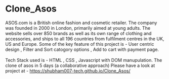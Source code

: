 # Clone_Asos

ASOS.com is a British online fashion and cosmetic retailer. The company was founded in 2000 in London, primarily aimed at young adults.
The website sells over 850 brands as well as its own range of clothing and accessories, and ships to all 196 countries from fulfilment centres in the UK, US and Europe.
Some of the key feature of this project is - User centric design , Filter and Sort catogory options , Add to cart with payment page.
<br><br/>
Tech Stack used is - HTML , CSS , Javascript with DOM manupulation.
 The clone of asos in 5 days (a collaborative approach)
 Please have a look at project at - https://shubham007-tech.github.io/Clone_Asos/
 <br><br/>
<a href=""><img src="https://boutique.humbleandrich.com/wp-content/uploads/2019/04/ASOS.jpg" alt="" ></a>
